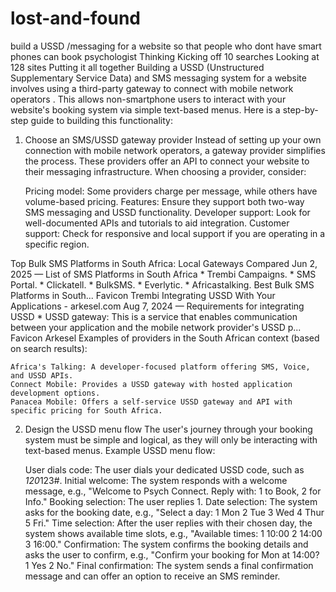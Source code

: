 # lost-and-found

build a USSD /messaging for a website so that people who dont have smart phones can book psychologist
Thinking
Kicking off 10 searches
Looking at 128 sites
Putting it all together
Building a USSD (Unstructured Supplementary Service Data) and SMS messaging system for a website involves using a third-party gateway to connect with mobile network operators
. This allows non-smartphone users to interact with your website's booking system via simple text-based menus.
Here is a step-by-step guide to building this functionality:
1. Choose an SMS/USSD gateway provider
Instead of setting up your own connection with mobile network operators, a gateway provider simplifies the process. These providers offer an API to connect your website to their messaging infrastructure.
When choosing a provider, consider:

    Pricing model: Some providers charge per message, while others have volume-based pricing.
    Features: Ensure they support both two-way SMS messaging and USSD functionality.
    Developer support: Look for well-documented APIs and tutorials to aid integration.
    Customer support: Check for responsive and local support if you are operating in a specific region.

Top Bulk SMS Platforms in South Africa: Local Gateways Compared
Jun 2, 2025 — List of SMS Platforms in South Africa * Trembi Campaigns. * SMS Portal. * Clickatell. * BulkSMS. * Everlytic. * Africastalking. Best Bulk SMS Platforms in South...
Favicon
Trembi
Integrating USSD With Your Applications - arkesel.com
Aug 7, 2024 — Requirements for integrating USSD * USSD gateway: This is a service that enables communication between your application and the mobile network provider's USSD p...
Favicon
Arkesel
Examples of providers in the South African context (based on search results):

    Africa's Talking: A developer-focused platform offering SMS, Voice, and USSD APIs.
    Connect Mobile: Provides a USSD gateway with hosted application development options.
    Panacea Mobile: Offers a self-service USSD gateway and API with specific pricing for South Africa.

2. Design the USSD menu flow
The user's journey through your booking system must be simple and logical, as they will only be interacting with text-based menus.
Example USSD menu flow:

    User dials code: The user dials your dedicated USSD code, such as *120*123#.
    Initial welcome: The system responds with a welcome message, e.g., "Welcome to Psych Connect. Reply with: 1 to Book, 2 for Info."
    Booking selection: The user replies 1.
    Date selection: The system asks for the booking date, e.g., "Select a day: 1 Mon 2 Tue 3 Wed 4 Thur 5 Fri."
    Time selection: After the user replies with their chosen day, the system shows available time slots, e.g., "Available times: 1 10:00 2 14:00 3 16:00."
    Confirmation: The system confirms the booking details and asks the user to confirm, e.g., "Confirm your booking for Mon at 14:00? 1 Yes 2 No."
    Final confirmation: The system sends a final confirmation message and can offer an option to receive an SMS reminder.
